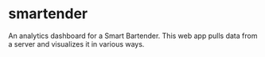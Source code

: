 # smartender

An analytics dashboard for a Smart Bartender. This web app pulls data from a server and visualizes it in various ways.
